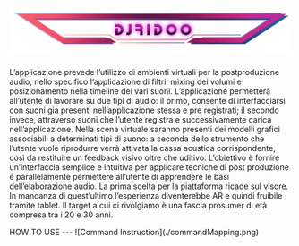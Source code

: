 ![Title](./djridoo.png)
---
L’applicazione prevede l’utilizzo di ambienti virtuali per la postproduzione audio, nello specifico l’applicazione di filtri, mixing dei volumi e posizionamento nella timeline dei vari suoni. L’applicazione permetterà all’utente di lavorare su due tipi di audio: il primo, consente di interfacciarsi con suoni già presenti nell’applicazione stessa e pre registrati; il secondo invece, attraverso suoni che l’utente registra e successivamente carica nell’applicazione. 
Nella scena virtuale saranno presenti dei modelli grafici associabili a determinati tipi di suono: a seconda dello strumento che l’utente vuole riprodurre verrà attivata la cassa acustica corrispondente, così da restituire un feedback visivo oltre che uditivo. L’obiettivo è fornire un’interfaccia semplice e intuitiva per applicare tecniche di post produzione e parallelamente permettere all’utente di apprendere le basi dell’elaborazione audio.
La prima scelta per la piattaforma ricade sul visore. In mancanza di quest’ultimo l’esperienza diventerebbe AR e quindi fruibile tramite tablet. Il target a cui ci rivolgiamo è una fascia prosumer di età compresa tra i 20 e 30 anni.
</p>
HOW TO USE
---
![Command Instruction](./commandMapping.png)
